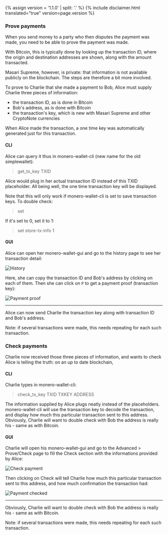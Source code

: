 {% assign version = '1.1.0' | split: '.' %}
{% include disclaimer.html translated="true" version=page.version %}
### Prove payments

When you send money to a party who then disputes the payment was made, you need to be able to prove the payment was made.

With Bitcoin, this is typically done by looking up the transaction ID, where the origin and destination addresses are
shown, along with the amount transacted.

Masari Supreme, however, is private: that information is not available publicly on the blockchain. The steps are therefore a bit
more involved.

To prove to Charlie that she made a payment to Bob, Alice must supply Charlie three pieces of information:

- the transaction ID, as is done in Bitcoin
- Bob's address, as is done with Bitcoin
- the transaction's key, which is new with Masari Supreme and other CryptoNote currencies

When Alice made the transaction, a one time key was automatically generated just for this transaction.

#### CLI

Alice can query it thus in monero-wallet-cli (new name for the old simplewallet):

> get_tx_key TXID

Alice would plug in her actual transaction ID instead of this TXID placeholder. All being well, the one time transaction key
will be displayed.

Note that this will only work if monero-wallet-cli is set to save transaction keys. To double check:

> set

If it's set to 0, set it to 1:

> set store-tx-info 1

#### GUI

Alice can open her monero-wallet-gui and go to the history page to see her transaction detail:

![History](png/prove-payment/history.png)

Here, she can copy the transaction ID and Bob's address by clicking on each of them.
Then she can click on `P` to get a payment proof (transaction key):

![Payment proof](png/prove-payment/payment-proof.png)


---

Alice can now send Charlie the transaction key along with transaction ID and Bob's address.

Note: if several transactions were made, this needs repeating for each such transaction.

### Check payments

Charlie now received those three pieces of information, and wants to check Alice is telling the truth: on an up to date
blockchain,

#### CLI

Charlie types in monero-wallet-cli:

> check_tx_key TXID TXKEY ADDRESS

The information supplied by Alice plugs neatly instead of the placeholders. monero-wallet-cli will use the transaction
key to decode the transaction, and display how much this particular transaction sent to this address. Obviously,
Charlie will want to double check with Bob the address is really his - same as with Bitcoin.

#### GUI

Charlie will open his monero-wallet-gui and go to the Advanced > Prove/Check page to fill the Check section with the informations provided by Alice:

![Check payment](png/prove-payment/check-payment.png)

Then clicking on Check will tell Charlie how much this particular transaction sent to this address, and how much confirmation the transaction had:

![Payment checked](png/prove-payment/payment-checked.png)


---

Obviously, Charlie will want to double check with Bob the address is really his - same as with Bitcoin.

Note: if several transactions were made, this needs repeating for each such transaction.

